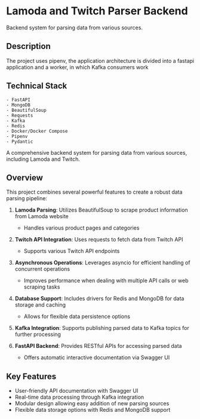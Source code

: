 # **Lamoda and Twitch Parser Backend**

Backend system for parsing data from various sources.

## **Description**

The project uses pipenv, the application architecture is divided into a fastapi application and a worker, in which Kafka
consumers work

## **Technical Stack**

    - FastAPI
    - MongoDB
    - BeautifulSoup
    - Requests
    - Kafka
    - Redis
    - Docker/Docker Compose
    - Pipenv
    - Pydantic


A comprehensive backend system for parsing data from various sources, including Lamoda and Twitch.

## Overview

This project combines several powerful features to create a robust data parsing pipeline:

1. **Lamoda Parsing**: Utilizes BeautifulSoup to scrape product information from Lamoda website
   - Handles various product pages and categories

2. **Twitch API Integration**: Uses requests to fetch data from Twitch API
   - Supports various Twitch API endpoints

3. **Asynchronous Operations**: Leverages asyncio for efficient handling of concurrent operations
   - Improves performance when dealing with multiple API calls or web scraping tasks

4. **Database Support**: Includes drivers for Redis and MongoDB for data storage and caching
   - Allows for flexible data persistence options

5. **Kafka Integration**: Supports publishing parsed data to Kafka topics for further processing

6. **FastAPI Backend**: Provides RESTful APIs for accessing parsed data
   - Offers automatic interactive documentation via Swagger UI

## Key Features

- User-friendly API documentation with Swagger UI
- Real-time data processing through Kafka integration
- Modular design allowing easy addition of new parsing sources
- Flexible data storage options with Redis and MongoDB support

